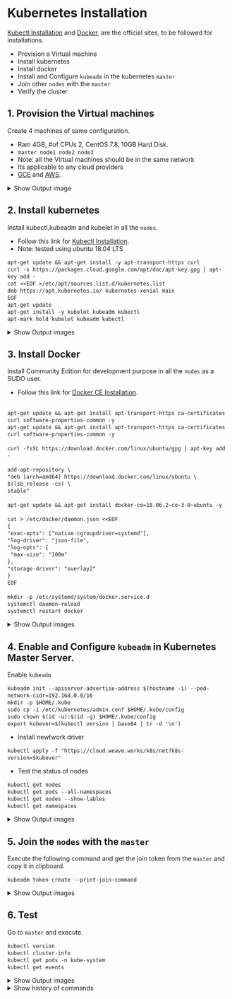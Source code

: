 # Kubernetes Installation

  [Kubectl Installation](https://kubernetes.io/docs/setup/production-environment/tools/kubeadm/install-kubeadm/#installing-kubeadm-kubelet-and-kubectl) and [Docker](https://kubernetes.io/docs/setup/production-environment/container-runtimes/#docker), are the official sites, to be followed for installations.
  
  - Provision a Virtual machine
  - Install kubernetes 
  - Install docker
  - Install and Configure ```kubeadm``` in the kubernetes ```master```
  - Join other ```nodes``` with the ```master```
  - Verify the cluster
   
## 1. Provision the Virtual machines
  
  Create 4 machines of same configuration.
  - Ram 4GB, #of CPUs 2, CentOS 7.8, 10GB Hard Disk.
  - ```master node1 node2 node3```
  - Note: all the Virtual machines should be in the same network
  - Its applicable to any cloud providers
  - [GCE](https://console.cloud.google.com) and [AWS](https://console.aws.amazon.com). 


<details><summary>Show Output image</summary>
<p>
<br>
<img align="left" role="left" src="blob/master/01-gce-with-k8s-cluster-servers.PNG" width="850" alt="Server and nodes of the K8s cluster." />
<br>
</p>
</details>

## 2. Install kubernetes
    
 Install kubectl,kubeadm and kubelet in all the ```nodes```.
  - Follow this link for 
  [Kubectl Installation](https://kubernetes.io/docs/setup/production-environment/tools/kubeadm/install-kubeadm/#installing-kubeadm-kubelet-and-kubectl).
  - Note: tested using ubuntu 18.04 LTS
  ```shell script
apt-get update && apt-get install -y apt-transport-https curl
curl -s https://packages.cloud.google.com/apt/doc/apt-key.gpg | apt-key add -
cat <<EOF >/etc/apt/sources.list.d/kubernetes.list
deb https://apt.kubernetes.io/ kubernetes-xenial main
EOF
apt-get update
apt-get install -y kubelet kubeadm kubectl 
apt-mark hold kubelet kubeadm kubectl 
```
<details><summary>Show Output images</summary>
<p>
<br>
<img align="left" role="left" src="blob/master/02-apt-mark-hold-kubeadm.PNG" width="850" alt="Server and nodes of the K8s cluster." />
<br>
</p>
</details>

## 3. Install Docker
  Install Community Edition for development purpose in all the ```nodes``` as a SUDO user.
  - Follow this link for [Docker CE Installation](https://kubernetes.io/docs/setup/production-environment/container-runtimes/#docker).
   ```shell script

apt-get update && apt-get install apt-transport-https ca-certificates curl software-properties-common -y
apt-get update && apt-get install apt-transport-https ca-certificates curl software-properties-common -y

curl -fsSL https://download.docker.com/linux/ubuntu/gpg | apt-key add -

add-apt-repository \
  "deb [arch=amd64] https://download.docker.com/linux/ubuntu \
  $(lsb_release -cs) \
  stable"

apt-get update && apt-get install docker-ce=18.06.2~ce~3-0~ubuntu -y

cat > /etc/docker/daemon.json <<EOF
{
  "exec-opts": ["native.cgroupdriver=systemd"],
  "log-driver": "json-file",
  "log-opts": {
    "max-size": "100m"
  },
  "storage-driver": "overlay2"
}
EOF

mkdir -p /etc/systemd/system/docker.service.d
systemctl daemon-reload
systemctl restart docker
``` 

<details><summary>Show Output images</summary>
<p>
<br>
<img align="left" role="left" src="blob/master/03-docker-installation.PNG" width="850" alt="Server and nodes of the K8s cluster." />
<br>
</p>
</details>


## 4. Enable and Configure ```kubeadm``` in Kubernetes Master Server.

Enable ```kubeadm``` 
```shell
kubeadm init --apiserver-advertise-address $(hostname -i) --pod-network-cidr=192.168.0.0/16
mkdir -p $HOME/.kube
sudo cp -i /etc/kubernetes/admin.conf $HOME/.kube/config
sudo chown $(id -u):$(id -g) $HOME/.kube/config
export kubever=$(kubectl version | base64 | tr -d '\n')
```
- Install newtwork driver
```shell script
kubectl apply -f "https://cloud.weave.works/k8s/net?k8s-version=$kubever"
```
- Test the status of nodes
```shell script
kubectl get nodes
kubectl get pods --all-namespaces
kubectl get nodes --show-lables
kubectl get namespaces
```

<details><summary>Show Output images</summary>
<p>
<br>
<img align="left" role="left" src="blob/master/04-kubeadm-init-applying-weavenet-driver.PNG" width="850" alt="Server and nodes of the K8s cluster." />
<br>
</p>
</details>

## 5. Join the ```nodes``` with the ```master```

Execute the following command and get the join token from the ```master``` and copy it in clipboard.

   ```
   kubeadm token create --print-join-command
```

<details><summary>Show Output images</summary>
<p>
<br>
<img align="left" role="left" src="blob/master/05-Join-other-nodes-of-the-cluster-with-master.PNG" width="850" alt="Server and nodes of the K8s cluster." />
<br>
</p>
</details>

## 6. Test

Go to ```master``` and execute.
```
kubectl version
kubectl cluster-info
kubectl get pods -n kube-system
kubectl get events
```

<details><summary>Show Output images</summary>
<p>
<br>
<img align="left" role="left" src="blob/master/06-test-master-to-get-nodes.PNG" width="850" alt="Server and nodes of the K8s cluster." />
<br>
</p>
</details>



<details><summary>Show history of commands</summary>
<p>
<br>

Step 1: https://kubernetes.io/docs/setup/production-environment/tools/kubeadm/install-kubeadm/

```bash
sudo su
cat <<EOF > /etc/yum.repos.d/kubernetes.repo
[kubernetes]
name=Kubernetes
baseurl=https://packages.cloud.google.com/yum/repos/kubernetes-el7-x86_64
enabled=1
gpgcheck=1
repo_gpgcheck=1
gpgkey=https://packages.cloud.google.com/yum/doc/yum-key.gpg https://packages.cloud.google.com/yum/doc/rpm-package-key.gpg
EOF
```

```bash
# Set SELinux in permissive mode (effectively disabling it)
setenforce 0
sed -i 's/^SELINUX=enforcing$/SELINUX=permissive/' /etc/selinux/config
```

```bash
yum install -y kubelet kubeadm kubectl --disableexcludes=kubernetes
systemctl enable --now kubelet
```

Step 2: https://kubernetes.io/docs/setup/production-environment/container-runtimes/#docker



   
   <br>
</p>
</details>